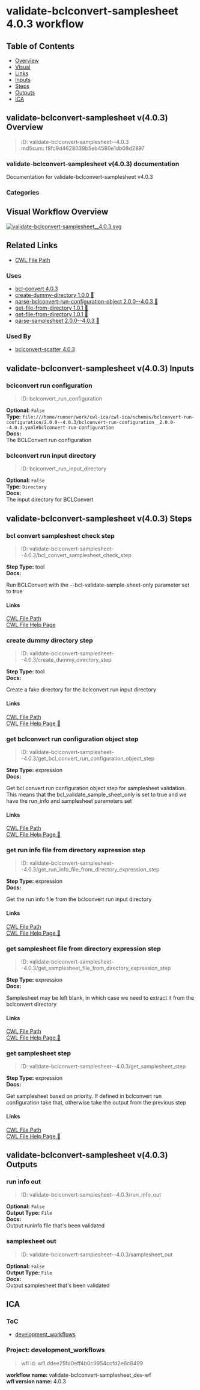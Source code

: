 
validate-bclconvert-samplesheet 4.0.3 workflow
==============================================

## Table of Contents
  
- [Overview](#validate-bclconvert-samplesheet-v403-overview)  
- [Visual](#visual-workflow-overview)  
- [Links](#related-links)  
- [Inputs](#validate-bclconvert-samplesheet-v403-inputs)  
- [Steps](#validate-bclconvert-samplesheet-v403-steps)  
- [Outputs](#validate-bclconvert-samplesheet-v403-outputs)  
- [ICA](#ica)  


## validate-bclconvert-samplesheet v(4.0.3) Overview



  
> ID: validate-bclconvert-samplesheet--4.0.3  
> md5sum: f8fc9d4628039b5eb4580e1db08d2897

### validate-bclconvert-samplesheet v(4.0.3) documentation
  
Documentation for validate-bclconvert-samplesheet v4.0.3

### Categories
  


## Visual Workflow Overview
  
[![validate-bclconvert-samplesheet__4.0.3.svg](../../../../images/workflows/validate-bclconvert-samplesheet/4.0.3/validate-bclconvert-samplesheet__4.0.3.svg)](https://github.com/umccr/cwl-ica/raw/main/.github/catalogue/images/workflows/validate-bclconvert-samplesheet/4.0.3/validate-bclconvert-samplesheet__4.0.3.svg)
## Related Links
  
- [CWL File Path](../../../../../../workflows/validate-bclconvert-samplesheet/4.0.3/validate-bclconvert-samplesheet__4.0.3.cwl)  


### Uses
  
- [bcl-convert 4.0.3](../../../tools/bcl-convert/4.0.3/bcl-convert__4.0.3.md)  
- [create-dummy-directory 1.0.0 :construction:](../../../tools/create-dummy-directory/1.0.0/create-dummy-directory__1.0.0.md)  
- [parse-bclconvert-run-configuration-object 2.0.0--4.0.3 :construction:](../../../expressions/parse-bclconvert-run-configuration-object/2.0.0--4.0.3/parse-bclconvert-run-configuration-object__2.0.0--4.0.3.md)  
- [get-file-from-directory 1.0.1 :construction:](../../../expressions/get-file-from-directory/1.0.1/get-file-from-directory__1.0.1.md)  
- [get-file-from-directory 1.0.1 :construction:](../../../expressions/get-file-from-directory/1.0.1/get-file-from-directory__1.0.1.md)  
- [parse-samplesheet 2.0.0--4.0.3 :construction:](../../../expressions/parse-samplesheet/2.0.0--4.0.3/parse-samplesheet__2.0.0--4.0.3.md)  


### Used By
  
- [bclconvert-scatter 4.0.3](../../bclconvert-scatter/4.0.3/bclconvert-scatter__4.0.3.md)  

  


## validate-bclconvert-samplesheet v(4.0.3) Inputs

### bclconvert run configuration



  
> ID: bclconvert_run_configuration
  
**Optional:** `False`  
**Type:** `file:///home/runner/work/cwl-ica/cwl-ica/schemas/bclconvert-run-configuration/2.0.0--4.0.3/bclconvert-run-configuration__2.0.0--4.0.3.yaml#bclconvert-run-configuration`  
**Docs:**  
The BCLConvert run configuration


### bclconvert run input directory



  
> ID: bclconvert_run_input_directory
  
**Optional:** `False`  
**Type:** `Directory`  
**Docs:**  
The input directory for BCLConvert

  


## validate-bclconvert-samplesheet v(4.0.3) Steps

### bcl convert samplesheet check step


  
> ID: validate-bclconvert-samplesheet--4.0.3/bcl_convert_samplesheet_check_step
  
**Step Type:** tool  
**Docs:**
  
Run BCLConvert with the --bcl-validate-sample-sheet-only parameter set to true

#### Links
  
[CWL File Path](../../../../../../tools/bcl-convert/4.0.3/bcl-convert__4.0.3.cwl)  
[CWL File Help Page](../../../tools/bcl-convert/4.0.3/bcl-convert__4.0.3.md)  


### create dummy directory step


  
> ID: validate-bclconvert-samplesheet--4.0.3/create_dummy_directory_step
  
**Step Type:** tool  
**Docs:**
  
Create a fake directory for the bclconvert run input directory

#### Links
  
[CWL File Path](../../../../../../tools/create-dummy-directory/1.0.0/create-dummy-directory__1.0.0.cwl)  
[CWL File Help Page :construction:](../../../tools/create-dummy-directory/1.0.0/create-dummy-directory__1.0.0.md)  


### get bclconvert run configuration object step


  
> ID: validate-bclconvert-samplesheet--4.0.3/get_bcl_convert_run_configuration_object_step
  
**Step Type:** expression  
**Docs:**
  
Get bcl convert run configuration object step for samplesheet validation.  
This means that the bcl_validate_sample_sheet_only is set to true and we
have the run_info and samplesheet parameters set

#### Links
  
[CWL File Path](../../../../../../expressions/parse-bclconvert-run-configuration-object/2.0.0--4.0.3/parse-bclconvert-run-configuration-object__2.0.0--4.0.3.cwl)  
[CWL File Help Page :construction:](../../../expressions/parse-bclconvert-run-configuration-object/2.0.0--4.0.3/parse-bclconvert-run-configuration-object__2.0.0--4.0.3.md)  


### get run info file from directory expression step


  
> ID: validate-bclconvert-samplesheet--4.0.3/get_run_info_file_from_directory_expression_step
  
**Step Type:** expression  
**Docs:**
  
Get the run info file from the bclconvert run input directory

#### Links
  
[CWL File Path](../../../../../../expressions/get-file-from-directory/1.0.1/get-file-from-directory__1.0.1.cwl)  
[CWL File Help Page :construction:](../../../expressions/get-file-from-directory/1.0.1/get-file-from-directory__1.0.1.md)  


### get samplesheet file from directory expression step


  
> ID: validate-bclconvert-samplesheet--4.0.3/get_samplesheet_file_from_directory_expression_step
  
**Step Type:** expression  
**Docs:**
  
Samplesheet may be left blank, in which case we need to extract it from the bclconvert directory

#### Links
  
[CWL File Path](../../../../../../expressions/get-file-from-directory/1.0.1/get-file-from-directory__1.0.1.cwl)  
[CWL File Help Page :construction:](../../../expressions/get-file-from-directory/1.0.1/get-file-from-directory__1.0.1.md)  


### get samplesheet step


  
> ID: validate-bclconvert-samplesheet--4.0.3/get_samplesheet_step
  
**Step Type:** expression  
**Docs:**
  
Get samplesheet based on priority. If defined in bclconvert run configuration take that,
otherwise take the output from the previous step

#### Links
  
[CWL File Path](../../../../../../expressions/parse-samplesheet/2.0.0--4.0.3/parse-samplesheet__2.0.0--4.0.3.cwl)  
[CWL File Help Page :construction:](../../../expressions/parse-samplesheet/2.0.0--4.0.3/parse-samplesheet__2.0.0--4.0.3.md)  


## validate-bclconvert-samplesheet v(4.0.3) Outputs

### run info out



  
> ID: validate-bclconvert-samplesheet--4.0.3/run_info_out  

  
**Optional:** `False`  
**Output Type:** `File`  
**Docs:**  
Output runinfo file that's been validated
  


### samplesheet out



  
> ID: validate-bclconvert-samplesheet--4.0.3/samplesheet_out  

  
**Optional:** `False`  
**Output Type:** `File`  
**Docs:**  
Output samplesheet that's been validated
  

  


## ICA

### ToC
  
- [development_workflows](#project-development_workflows)  


### Project: development_workflows


> wfl id: wfl.ddee25fd0eff4b0c9954ccfd2e6c8499  

  
**workflow name:** validate-bclconvert-samplesheet_dev-wf  
**wfl version name:** 4.0.3  

  

